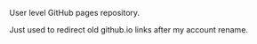 User level GitHub pages repository.

Just used to redirect old github.io links after my account rename.
